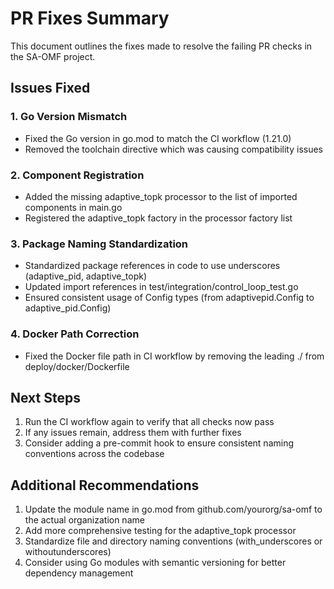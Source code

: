# PR Fixes Summary

This document outlines the fixes made to resolve the failing PR checks in the SA-OMF project.

## Issues Fixed

### 1. Go Version Mismatch
- Fixed the Go version in go.mod to match the CI workflow (1.21.0)
- Removed the toolchain directive which was causing compatibility issues

### 2. Component Registration
- Added the missing adaptive_topk processor to the list of imported components in main.go
- Registered the adaptive_topk factory in the processor factory list

### 3. Package Naming Standardization
- Standardized package references in code to use underscores (adaptive_pid, adaptive_topk)
- Updated import references in test/integration/control_loop_test.go
- Ensured consistent usage of Config types (from adaptivepid.Config to adaptive_pid.Config)

### 4. Docker Path Correction
- Fixed the Docker file path in CI workflow by removing the leading ./ from deploy/docker/Dockerfile

## Next Steps

1. Run the CI workflow again to verify that all checks now pass
2. If any issues remain, address them with further fixes
3. Consider adding a pre-commit hook to ensure consistent naming conventions across the codebase

## Additional Recommendations

1. Update the module name in go.mod from github.com/yourorg/sa-omf to the actual organization name
2. Add more comprehensive testing for the adaptive_topk processor
3. Standardize file and directory naming conventions (with_underscores or withoutunderscores)
4. Consider using Go modules with semantic versioning for better dependency management